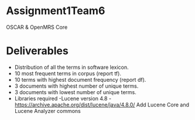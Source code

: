 # Assignment1Team6
OSCAR &amp; OpenMRS Core

# Deliverables
- Distribution of all the terms in software lexicon.
- 10 most frequent terms in corpus (report tf).
- 10 terms with highest document frequency (report df).
- 3 documents with highest number of unique terms.
- 3 documents with lowest number of unique terms.
- Libraries required -Lucene version 4.8 - https://archive.apache.org/dist/lucene/java/4.8.0/ Add Lucene Core and Lucene Analyzer commons
